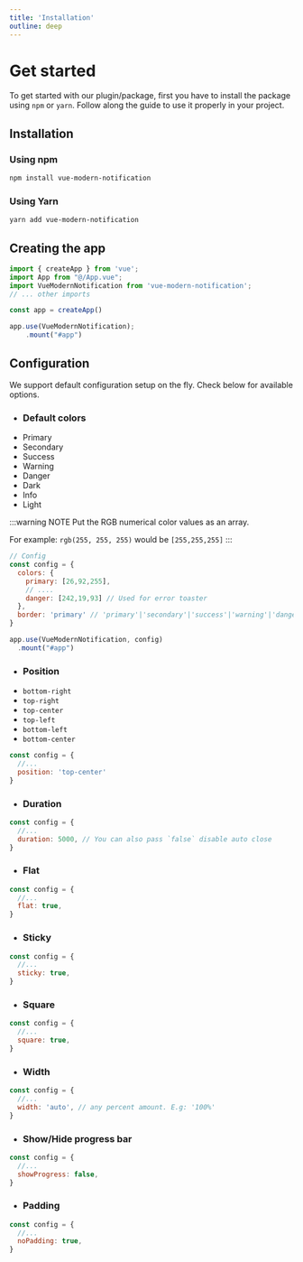 ```yaml
---
title: 'Installation'
outline: deep
---
```


# Get started
To get started with our plugin/package, first you have to install the package using ``npm`` or ``yarn``.
Follow along the guide to use it properly in your project.

## Installation
### Using npm

```bash
npm install vue-modern-notification
```

### Using Yarn
```bash
yarn add vue-modern-notification
```

## Creating the app
```javascript
import { createApp } from 'vue';
import App from "@/App.vue";
import VueModernNotification from 'vue-modern-notification';
// ... other imports

const app = createApp()

app.use(VueModernNotification);
    .mount("#app")

```

## Configuration
We support default configuration setup on the fly. Check below for available options.

- ### Default colors
- <div class="flex gap-3">Primary <span class="bg-primary w-[25px] h-[25px] rounded"></span></div>
- <div class="flex gap-3">Secondary <span class="bg-secondary w-[25px] h-[25px] rounded"></span></div>
- <div class="flex gap-3">Success <span class="bg-success w-[25px] h-[25px] rounded"></span></div>
- <div class="flex gap-3">Warning <span class="bg-warning w-[25px] h-[25px] rounded"></span></div>
- <div class="flex gap-3">Danger <span class="bg-danger w-[25px] h-[25px] rounded"></span></div>
- <div class="flex gap-3">Dark <span class="bg-dark shadow-white w-[25px] h-[25px] rounded"></span></div>
- <div class="flex gap-3">Info <span class="bg-info w-[25px] h-[25px] rounded"></span></div>
- <div class="flex gap-3">Light <span class="bg-light shadow w-[25px] h-[25px] rounded"></span></div>

:::warning NOTE
Put the RGB numerical color values as an array. 

For example: ``rgb(255, 255, 255)`` would be ``[255,255,255]``
:::

```javascript
// Config
const config = {
  colors: {
    primary: [26,92,255],
    // ....
    danger: [242,19,93] // Used for error toaster
  },
  border: 'primary' // 'primary'|'secondary'|'success'|'warning'|'danger'
}

app.use(VueModernNotification, config)
  .mount("#app")
```

- ### Position
- `bottom-right`
- `top-right`
- `top-center`
- `top-left`
- `bottom-left`
- `bottom-center`

```javascript
const config = {
  //...
  position: 'top-center'
}
```

- ### Duration
```javascript
const config = {
  //...
  duration: 5000, // You can also pass `false` disable auto close
}
```

- ### Flat
```javascript
const config = {
  //...
  flat: true,
}
```

- ### Sticky
```javascript
const config = {
  //...
  sticky: true,
}
```

- ### Square
```javascript
const config = {
  //...
  square: true,
}
```

- ### Width
```javascript
const config = {
  //...
  width: 'auto', // any percent amount. E.g: '100%'
}
```

- ### Show/Hide progress bar
```javascript
const config = {
  //...
  showProgress: false,
}
```

- ### Padding
```javascript
const config = {
  //...
  noPadding: true,
}
```